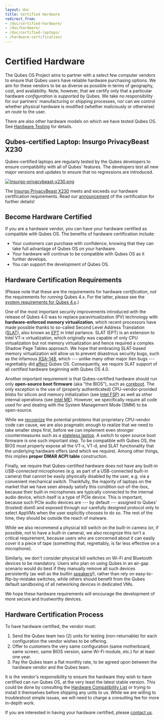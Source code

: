 ```yaml
---
layout: doc
title: Certified Hardware
redirect_from:
- /doc/certified-hardware/
- /doc/hardware/
- /doc/certified-laptops/
- /hardware-certification/
---
```


# Certified Hardware

The Qubes OS Project aims to partner with a select few computer vendors to ensure that Qubes users have reliable hardware purchasing options.
We aim for these vendors to be as diverse as possible in terms of geography, cost, and availability.
Note, however, that we certify only that a particular hardware *configuration* is *supported* by Qubes.
We take no responsibility for our partners' manufacturing or shipping processes, nor can we control whether physical hardware is modified (whether maliciously or otherwise) *en route* to the user.

There are also other hardware models on which we have tested Qubes OS.
See [Hardware Testing] for details.


## Qubes-certified Laptop: Insurgo PrivacyBeast X230

Qubes-certified laptops are regularly tested by the Qubes developers to ensure compatibility with all of Qubes' features.
The developers test all new major versions and updates to ensure that no regressions are introduced.

[![insurgo-privacybeast-x230.png](/attachment/site/insurgo-privacybeast-x230.png)](/attachment/site/insurgo-privacybeast-x230.png)

The [Insurgo PrivacyBeast X230] meets and exceeds our hardware certification requirements.
Read our [announcement][privacybeast announcement] of the certification for further details!


## Become Hardware Certified

If you are a hardware vendor, you can have your hardware certified as compatible with Qubes OS.
The benefits of hardware certification include:

* Your customers can purchase with confidence, knowing that they can take full advantage of Qubes OS on your hardware.
* Your hardware will continue to be compatible with Qubes OS as it further develops.
* You can support the development of Qubes OS.


## Hardware Certification Requirements

(Please note that these are the requirements for hardware *certification*, *not* the requirements for *running* Qubes 4.x.
For the latter, please see the [system requirements for Qubes 4.x].)

One of the most important security improvements introduced with the release of Qubes 4.0 was to replace paravirtualization (PV) technology with **hardware-enforced memory virtualization**, which recent processors have made possible thanks to so-called Second Level Address Translation ([SLAT]), also known as [EPT][EPT-enabled CPUs] in Intel parlance.
SLAT (EPT) is an extension to Intel VT-x virtualization, which originally was capable of only CPU virtualization but not memory virtualization and hence required a complex Shadow Page Tables approach.
We hope that embracing SLAT-based memory virtualization will allow us to prevent disastrous security bugs, such as the infamous [XSA-148], which --- unlike many other major Xen bugs --- regrettably did [affect][QSB 22] Qubes OS.
Consequently, we require SLAT support of all certified hardware beginning with Qubes OS 4.0.

Another important requirement is that Qubes-certified hardware should run only **open-source boot firmware** (aka "the BIOS"), such as [coreboot].
The only exception is the use of (properly authenticated) CPU-vendor-provided blobs for silicon and memory initialization (see [Intel FSP]) as well as other internal operations (see [Intel ME]).
However, we specifically require all code used for and dealing with the System Management Mode (SMM) to be open-source.

While we [recognize][x86_harmful] the potential problems that proprietary CPU-vendor code can cause, we are also pragmatic enough to realize that we need to take smaller steps first, before we can implement even stronger countermeasures such as a [stateless laptop].
A switch to open source boot firmware is one such important step.
To be compatible with Qubes OS, the BIOS must properly expose all the VT-x, VT-d, and SLAT functionality that the underlying hardware offers (and which we require).
Among other things, this implies **proper DMAR ACPI table** construction.

Finally, we require that Qubes-certified hardware does not have any built-in _USB-connected_ microphones (e.g. as part of a USB-connected built-in camera) that cannot be easily physically disabled by the user, e.g. via a convenient mechanical switch.
Thankfully, the majority of laptops on the market that we have seen already satisfy this condition out-of-the-box, because their built-in microphones are typically connected to the internal audio device, which itself is a type of PCIe device.
This is important, because such PCIe audio devices are --- by default --- assigned to Qubes' (trusted) dom0 and exposed through our carefully designed protocol only to select AppVMs when the user explicitly chooses to do so.
The rest of the time, they should be outside the reach of malware.

While we also recommend a physical kill switch on the built-in camera (or, if possible, not to have a built-in camera), we also recognize this isn't a critical requirement, because users who are concerned about it can easily cover it a piece of tape (something that, regrettably, is far less effective on a microphone).

Similarly, we don't consider physical kill switches on Wi-Fi and Bluetooth devices to be mandatory.
Users who plan on using Qubes in an air-gap scenario would do best if they manually remove all such devices persistently (as well as the builtin [speakers][audio_modem]!), rather than rely on easy-to-flip-by-mistake switches, while others should benefit from the Qubes default sandboxing of all networking devices in dedicated VMs.

We hope these hardware requirements will encourage the development of more secure and trustworthy devices.


## Hardware Certification Process

To have hardware certified, the vendor must:

1. Send the Qubes team two (2) units for testing (non-returnable) for each configuration the vendor wishes to be offering.
2. Offer to customers the very same configuration (same motherboard, same screen, same BIOS version, same Wi-Fi module, etc.) for at least one year.
3. Pay the Qubes team a flat monthly rate, to be agreed upon between the hardware vendor and the Qubes team.

It is the vendor's responsibility to ensure the hardware they wish to have certified can run Qubes OS, at the very least the latest stable version.
This could be done by consulting the [Hardware Compatibility List] or trying to install it themselves before shipping any units to us.
While we are willing to troubleshoot simple issues, we will need to charge a consulting fee for more in-depth work.

If you are interested in having your hardware certified, please [contact us].


[Hardware Testing]: /doc/hardware-testing/
[stateless laptop]: https://blog.invisiblethings.org/2015/12/23/state_harmful.html
[System Requirements]: /doc/system-requirements/
[Hardware Compatibility List]: /hcl/
[Hardware Certification]: #hardware-certification
[system requirements for Qubes 4.x]: /doc/system-requirements/#qubes-release-4x
[contact us]: mailto:business@qubes-os.org
[SLAT]: https://en.wikipedia.org/wiki/Second_Level_Address_Translation
[EPT-enabled CPUs]: https://ark.intel.com/Search/FeatureFilter?productType=processors&ExtendedPageTables=true&MarketSegment=Mobile
[XSA-148]: https://xenbits.xen.org/xsa/advisory-148.html
[QSB 22]: https://github.com/QubesOS/qubes-secpack/blob/master/QSBs/qsb-022-2015.txt
[pvh_ticket]: https://github.com/QubesOS/qubes-issues/issues/2185
[coreboot]: https://www.coreboot.org/
[Intel FSP]: https://firmware.intel.com/learn/fsp/about-intel-fsp
[Intel ME]: https://www.apress.com/9781430265719
[x86_harmful]: https://blog.invisiblethings.org/papers/2015/x86_harmful.pdf
[stateless laptop]: https://blog.invisiblethings.org/papers/2015/state_harmful.pdf
[audio_modem]: https://github.com/romanz/amodem/
[Insurgo PrivacyBeast X230]: https://insurgo.ca/produit/qubesos-certified-privacybeast_x230-reasonably-secured-laptop/
[privacybeast announcement]: /news/2019/07/18/insurgo-privacybeast-qubes-certification/
